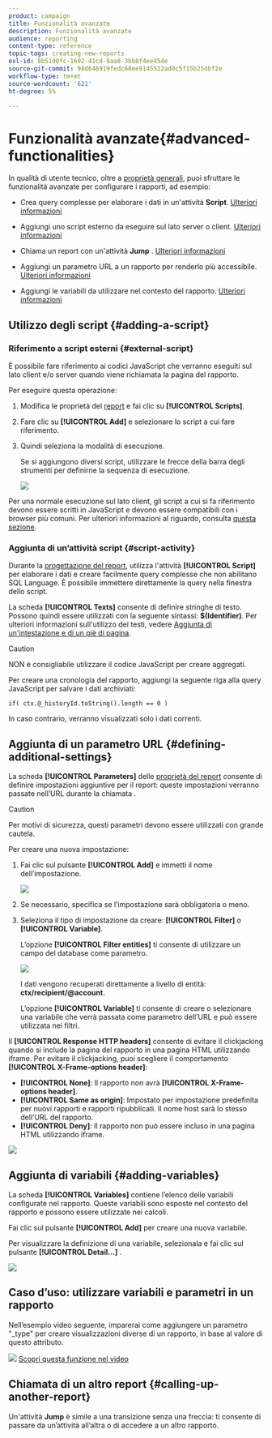 ```yaml
---
product: campaign
title: Funzionalità avanzate
description: Funzionalità avanzate
audience: reporting
content-type: reference
topic-tags: creating-new-reports
exl-id: 8b51d0fc-1692-41cd-9aa8-3bb8f4ee454e
source-git-commit: 98d646919fedc66ee9145522ad0c5f15b25dbf2e
workflow-type: tm+mt
source-wordcount: '621'
ht-degree: 5%

---
```


# Funzionalità avanzate{#advanced-functionalities}

In qualità di utente tecnico, oltre a [proprietà generali](../../reporting/using/properties-of-the-report.md), puoi sfruttare le funzionalità avanzate per configurare i rapporti, ad esempio:

* Crea query complesse per elaborare i dati in un&#39;attività **Script**. [Ulteriori informazioni](#script-activity)

* Aggiungi uno script esterno da eseguire sul lato server o client. [Ulteriori informazioni](#external-script)

* Chiama un report con un&#39;attività **Jump** . [Ulteriori informazioni](#calling-up-another-report)

* Aggiungi un parametro URL a un rapporto per renderlo più accessibile. [Ulteriori informazioni](#calling-up-another-report)

* Aggiungi le variabili da utilizzare nel contesto del rapporto. [Ulteriori informazioni](#adding-variables)

## Utilizzo degli script {#adding-a-script}

### Riferimento a script esterni {#external-script}

È possibile fare riferimento ai codici JavaScript che verranno eseguiti sul lato client e/o server quando viene richiamata la pagina del rapporto.

Per eseguire questa operazione:

1. Modifica le proprietà del [report](../../reporting/using/properties-of-the-report.md) e fai clic su **[!UICONTROL Scripts]**.
1. Fare clic su **[!UICONTROL Add]** e selezionare lo script a cui fare riferimento.
1. Quindi seleziona la modalità di esecuzione.

   Se si aggiungono diversi script, utilizzare le frecce della barra degli strumenti per definirne la sequenza di esecuzione.

   ![](assets/reporting_custom_js.png)

Per una normale esecuzione sul lato client, gli script a cui si fa riferimento devono essere scritti in JavaScript e devono essere compatibili con i browser più comuni. Per ulteriori informazioni al riguardo, consulta [questa sezione](../../web/using/web-forms-answers.md).

### Aggiunta di un’attività script {#script-activity}

Durante la [progettazione del report](../../reporting/using/creating-a-new-report.md#modelizing-the-chart), utilizza l&#39;attività **[!UICONTROL Script]** per elaborare i dati e creare facilmente query complesse che non abilitano SQL Language. È possibile immettere direttamente la query nella finestra dello script.

La scheda **[!UICONTROL Texts]** consente di definire stringhe di testo. Possono quindi essere utilizzati con la seguente sintassi: **$(Identifier)**. Per ulteriori informazioni sull&#39;utilizzo dei testi, vedere [Aggiunta di un&#39;intestazione e di un piè di pagina](../../reporting/using/element-layout.md#adding-a-header-and-a-footer).

>[!CAUTION]
>
>NON è consigliabile utilizzare il codice JavaScript per creare aggregati.

Per creare una cronologia del rapporto, aggiungi la seguente riga alla query JavaScript per salvare i dati archiviati:

```
if( ctx.@_historyId.toString().length == 0 )
```

In caso contrario, verranno visualizzati solo i dati correnti.

## Aggiunta di un parametro URL {#defining-additional-settings}

La scheda **[!UICONTROL Parameters]** delle [proprietà del report](../../reporting/using/properties-of-the-report.md) consente di definire impostazioni aggiuntive per il report: queste impostazioni verranno passate nell’URL durante la chiamata .

>[!CAUTION]
>
>Per motivi di sicurezza, questi parametri devono essere utilizzati con grande cautela.

Per creare una nuova impostazione:

1. Fai clic sul pulsante **[!UICONTROL Add]** e immetti il nome dell’impostazione.

   ![](assets/s_ncs_advuser_report_properties_09a.png)

1. Se necessario, specifica se l’impostazione sarà obbligatoria o meno.

1. Seleziona il tipo di impostazione da creare: **[!UICONTROL Filter]** o **[!UICONTROL Variable]**.

   L’opzione **[!UICONTROL Filter entities]** ti consente di utilizzare un campo del database come parametro.

   ![](assets/s_ncs_advuser_report_properties_09b.png)

   I dati vengono recuperati direttamente a livello di entità: **ctx/recipient/@account**.

   L’opzione **[!UICONTROL Variable]** ti consente di creare o selezionare una variabile che verrà passata come parametro dell’URL e può essere utilizzata nei filtri.

Il **[!UICONTROL Response HTTP headers]** consente di evitare il clickjacking quando si include la pagina del rapporto in una pagina HTML utilizzando iframe. Per evitare il clickjacking, puoi scegliere il comportamento **[!UICONTROL X-Frame-options header]**:

* **[!UICONTROL None]**: Il rapporto non avrà  **[!UICONTROL X-Frame-options header]**.
* **[!UICONTROL Same as origin]**: Impostato per impostazione predefinita per nuovi rapporti e rapporti ripubblicati. Il nome host sarà lo stesso dell’URL del rapporto.
* **[!UICONTROL Deny]**: Il rapporto non può essere incluso in una pagina HTML utilizzando iframe.

![](assets/s_ncs_advuser_report_properties_09c.png)

## Aggiunta di variabili {#adding-variables}

La scheda **[!UICONTROL Variables]** contiene l’elenco delle variabili configurate nel rapporto. Queste variabili sono esposte nel contesto del rapporto e possono essere utilizzate nei calcoli.

Fai clic sul pulsante **[!UICONTROL Add]** per creare una nuova variabile.

Per visualizzare la definizione di una variabile, selezionala e fai clic sul pulsante **[!UICONTROL Detail...]** .

![](assets/s_ncs_advuser_report_properties_10.png)

## Caso d’uso: utilizzare variabili e parametri in un rapporto

Nell’esempio video seguente, imparerai come aggiungere un parametro &quot;_type&quot; per creare visualizzazioni diverse di un rapporto, in base al valore di questo attributo.

![](assets/do-not-localize/how-to-video.png) [Scopri questa funzione nel video](https://helpx.adobe.com/campaign/classic/how-to/add-url-parameter-in-acv6.html?playlist=/ccx/v1/collection/product/campaign/classic/segment/business-practitioners/explevel/intermediate/applaunch/how-to-4/collection.ccx.js&amp;ref=helpx.adobe.com)


## Chiamata di un altro report {#calling-up-another-report}

Un&#39;attività **Jump** è simile a una transizione senza una freccia: ti consente di passare da un’attività all’altra o di accedere a un altro rapporto.
